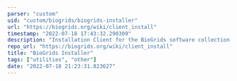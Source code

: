 ```yaml
---
parser: "custom"
uid: "custom/biogrids/biogrids-installer"
url: "https://biogrids.org/wiki/client_install"
timestamp: "2022-07-18 17:43:32.290309"
description: "Installation Client for the BioGrids software collection."
repo_url: "https://biogrids.org/wiki/client_install"
title: "BioGrids Installer"
tags: ["utilities", "other"]
date: "2022-07-18 21:23:31.823627"
---
```


